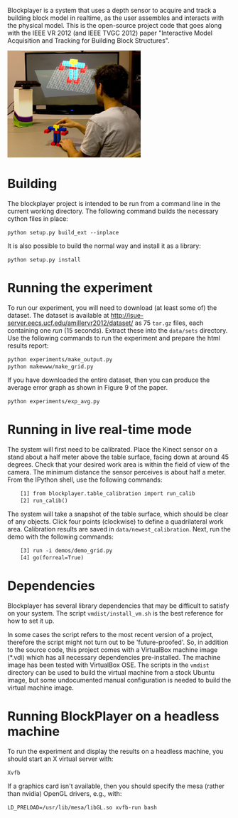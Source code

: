 Blockplayer is a system that uses a depth sensor to acquire and track a building block model in realtime, as the user assembles and interacts with the physical model. This is the open-source project code that goes along with the IEEE VR 2012 (and IEEE TVGC 2012) paper "Interactive Model Acquisition and Tracking for Building Block Structures".

<img width="300px" src="https://github.com/amiller/blockplayer/raw/master/www/overview.jpg" alt="Teaser image of the BlockPlayer project" />


Building
========
The blockplayer project is intended to be run from a command line in the current working directory. The following command builds the necessary cython files in place:

    python setup.py build_ext --inplace

It is also possible to build the normal way and install it as a library:

    python setup.py install


Running the experiment
=======================
To run our experiment, you will need to download (at least some of) the dataset. The dataset is available at http://isue-server.eecs.ucf.edu/amillervr2012/dataset/ as 75 <code>tar.gz</code> files, each containing one <i>run</i> (15 seconds). Extract these into the <code>data/sets</code> directory. Use the following commands to run the experiment and prepare the html results report:

    python experiments/make_output.py
    python makewww/make_grid.py

If you have downloaded the entire dataset, then you can produce the average error graph as shown in Figure 9 of the paper.

    python experiments/exp_avg.py


Running in live real-time mode
==============================
The system will first need to be calibrated. Place the Kinect sensor on a stand about a half meter above the table surface, facing down at around 45 degrees. Check that your desired work area is within the field of view of the camera. The minimum distance the sensor perceives is about half a meter. From the IPython shell, use the following commands:

        [1] from blockplayer.table_calibration import run_calib
        [2] run_calib()

The system will take a snapshot of the table surface, which should be clear of any objects. Click four points (clockwise) to define a quadrilateral work area. Calibration results are saved in <code>data/newest_calibration</code>. Next, run the demo with the following commands:

        [3] run -i demos/demo_grid.py
        [4] go(forreal=True)


Dependencies
============
Blockplayer has several library dependencies that may be difficult to satisfy on your system. The script <code>vmdist/install_vm.sh</code> is the best reference for how to set it up. 

In some cases the script refers to the most recent version of a project, therefore the script might not turn out to be 'future-proofed'. So, in addition to the source code, this project comes with a VirtualBox machine image (*.vdi) which has all necessary dependencies pre-installed. The machine image has been tested with VirtualBox OSE. The scripts in the <code>vmdist</code> directory can be used to build the virtual machine from a stock Ubuntu image, but some undocumented manual configuration is needed to build the virtual machine image.


Running BlockPlayer on a headless machine
=========================================

To run the experiment and display the results on a headless machine, you should start an X virtual server with:

    Xvfb

If a graphics card isn't available, then you should specify the mesa (rather than nvidia) OpenGL drivers, e.g., with:

    LD_PRELOAD=/usr/lib/mesa/libGL.so xvfb-run bash
